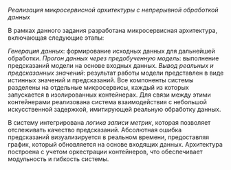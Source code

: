 *Реализация микросервисной архитектуры с непрерывной обработкой данных*
 
В рамках данного задания разработана микросервисная архитектура, включающая следующие этапы: 
 
*Генерация данных*: формирование исходных данных для дальнейшей обработки. 
*Прогон данных через предобученную модель*: выполнение предсказаний модели на основе входных данных. 
*Вывод реальных и предсказанных значений*: результат работы модели представлен в виде истинных значений и предсказаний. 
Все компоненты системы разделены на отдельные микросервисы, каждый из которых запускается в изолированных контейнерах. Для связи между этими контейнерами реализована система взаимодействия с небольшой искусственной задержкой, имитирующей реальную обработку данных. 
 
В систему интегрирована *логика записи метрик*, которая позволяет отслеживать качество предсказаний. 
Абсолютная ошибка предсказаний визуализируется в реальном времени, предоставляя график, который обновляется на основе входящих данных. 
Архитектура построена с учетом оркестрации контейнеров, что обеспечивает модульность и гибкость системы.
